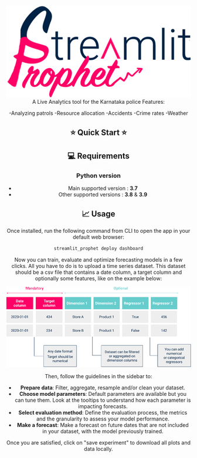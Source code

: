 <div align="center">

![Streamlit Prophet](streamlit_prophet/references/logo.png)
A Live Analytics tool for the Karnataka police
Features:

 -Analyzing patrols
 -Resource allocation
 -Accidents
 -Crime rates
 -Weather



## ⭐  Quick Start  ⭐




## 💻 Requirements

### Python version
* Main supported version : <strong>3.7</strong> <br>
* Other supported versions : <strong>3.8</strong> & <strong>3.9</strong>



## 📈 Usage

Once installed, run the following command from CLI to open the app in your default web browser:

```bash
streamlit_prophet deploy dashboard
```

Now you can train, evaluate and optimize forecasting models in a few clicks.
All you have to do is to upload a time series dataset. 
This dataset should be a csv file that contains a date column, a target column and optionally some features, like on the example below:

![](streamlit_prophet/references/input_format.png)

Then, follow the guidelines in the sidebar to:

* <strong>Prepare data</strong>: Filter, aggregate, resample and/or clean your dataset.
* <strong>Choose model parameters</strong>: Default parameters are available but you can tune them.
Look at the tooltips to understand how each parameter is impacting forecasts.
* <strong>Select evaluation method</strong>: Define the evaluation process, the metrics and the granularity to
assess your model performance.
* <strong>Make a forecast</strong>: Make a forecast on future dates that are not included in your dataset,
with the model previously trained.

Once you are satisfied, click on "save experiment" to download all plots and data locally.



